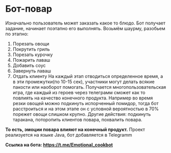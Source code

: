 # Бот-повар

Изначально пользователь может заказать какое то блюдо. Бот получает задание, начинает поэтапно его выполнять. Возьмём шаурму, разобьем по этапно:
1) Порезать овощи
2) Покрутить гриль
3) Порезать курочку
4) Пожарить лаваш
5) Добавить соус
6) Завернуть лаваш
7) Отдать клиенту
На каждый этап отводиться определенное время, а в эти промежутки(по 10-15 сек), участники могут делать всякие пакости или наоборот помогать. Получается многопользовательская игра, где каждый из героев через телеграмм сможет как то повлиять на качество конечного продукта. Например во время резки овощей можно подкинуть испорченный помидор, тогда бот расстроиться и на этом этапе он с условной вероятностью в 70% порежет овощи слишком крупно. Другие действия: подкинуть таракана, поторопить клиентов повара, похвалить повара.

**То есть, эмоции повара влияют на конечный продукт.**
Проект реализуется на языке Java, бот добавляется в Telegramm

**Ccылка на бота: https://t.me/Emotional_cookbot**
